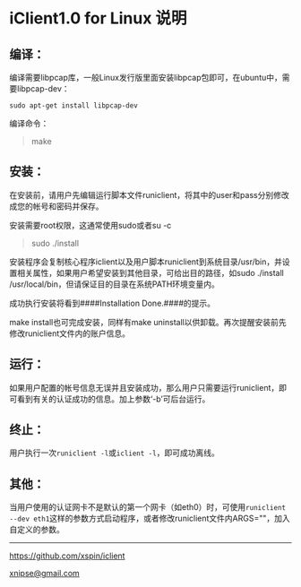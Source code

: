 # iClient1.0 for Linux 说明

## 编译：
    
编译需要libpcap库，一般Linux发行版里面安装libpcap包即可，在ubuntu中，需要libpcap-dev：

	sudo apt-get install libpcap-dev

编译命令：

> make
    
## 安装：
    
在安装前，请用户先编辑运行脚本文件runiclient，将其中的user和pass分别修改成您的帐号和密码并保存。 

安装需要root权限，这通常使用sudo或者su -c

> sudo ./install 

安装程序会复制核心程序iclient以及用户脚本runiclient到系统目录/usr/bin，并设置相关属性，如果用户希望安装到其他目录，可给出目的路径，如sudo ./install /usr/local/bin，但请保证目的目录在系统PATH环境变量内。 

成功执行安装将看到####Installation Done.####的提示。 

make install也可完成安装，同样有make uninstall以供卸载。再次提醒安装前先修改runiclient文件内的账户信息。 

## 运行：
	
如果用户配置的帐号信息无误并且安装成功，那么用户只需要运行runiclient，即可看到有关的认证成功的信息。加上参数‘-b’可后台运行。

## 终止：
    
用户执行一次`runiclient -l`或`iclient -l`，即可成功离线。 

## 其他：

当用户使用的认证网卡不是默认的第一个网卡（如eth0）时，可使用`runiclient --dev eth1`这样的参数方式启动程序，或者修改runiclient文件内ARGS=""，加入自定义的参数。 

------

https://github.com/xspin/iclient

<xnipse@gmail.com>
